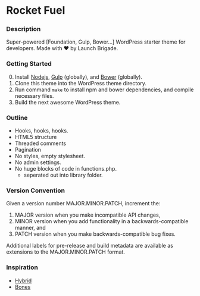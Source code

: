 # Rocket Fuel

### Description

Super-powered [Foundation, Gulp, Bower&#8230;] WordPress starter theme for developers. Made with &hearts; by Launch Brigade.

### Getting Started
0. Install [Nodejs](http://nodejs.org/), [Gulp](http://gulpjs.com/) (globally), and [Bower](http://bower.io/) (globally).
0. Clone this theme into the WordPress theme directory.
0. Run command `make` to install npm and bower dependencies, and compile necessary files.
0. Build the next awesome WordPress theme.

### Outline

+ Hooks, hooks, hooks.
+ HTML5 structure
+ Threaded comments
+ Pagination
+ No styles, empty stylesheet.
+ No admin settings.
+ No huge blocks of code in functions.php.
  + seperated out into library folder.

### Version Convention

Given a version number MAJOR.MINOR.PATCH, increment the:

1. MAJOR version when you make incompatible API changes,
2. MINOR version when you add functionality in a backwards-compatible manner, and
3. PATCH version when you make backwards-compatible bug fixes.

Additional labels for pre-release and build metadata are available as extensions to the MAJOR.MINOR.PATCH format.

### Inspiration

+ [Hybrid](https://github.com/justintadlock/hybrid)
+ [Bones](https://github.com/eddiemachado/bones)
